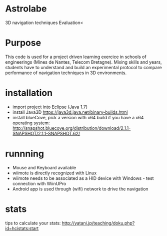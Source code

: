 # Astrolabe
3D navigation techniques Evaluation<

# Purpose
This code is used for a project driven learning exercice in schools of engineerings (Mines de Nantes, Telecom Bretagne). Mixing skills and years, students have to understand and build an experimental protocol to compare performance of navigation techniques in 3D environments.

# installation
- import project into Eclipse (Java 1.7)
- install Java3D
  https://java3d.java.net/binary-builds.html
- install blueCove, 
  pick a version with x64 build if you have a x64 operating system: http://snapshot.bluecove.org/distribution/download/2.1.1-SNAPSHOT/2.1.1-SNAPSHOT.62/

# runnning
- Mouse and Keyboard available
- wiimote is directly recognized with Linux
- wiimote needs to be associated as a HID device with Windows - test connection with WiinUPro 
- Android app is used through (wifi) network to drive the navigation

# stats
tips to calculate your stats: http://yatani.jp/teaching/doku.php?id=hcistats:start
